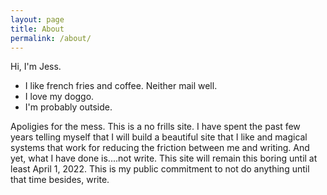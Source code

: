```yaml
---
layout: page
title: About
permalink: /about/
---
```


Hi, I'm Jess. 

- I like french fries and coffee. Neither mail well. 
- I love my doggo. 
- I'm probably outside.


Apoligies for the mess. This is a no frills site. I have spent the past few years telling myself that I will build a beautiful site that I like and magical systems that work for reducing the friction between me and writing. And yet, what I have done is....not write. This site will remain this boring until at least April 1, 2022. This is my public commitment to not do anything until that time besides, write. 
